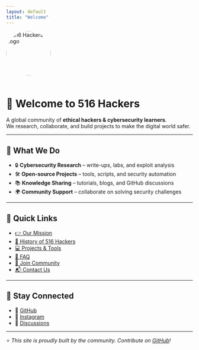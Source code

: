 ```yaml
---
layout: default
title: "Welcome"
---
```


<img src="https://avatars.githubusercontent.com/u/125684516?v=4" alt="516 Hackers Logo" width="120" style="border-radius:50%; margin-bottom:20px;" />

# 👋 Welcome to **516 Hackers**
A global community of **ethical hackers & cybersecurity learners**.  
We research, collaborate, and build projects to make the digital world safer.  

---

## 🚀 What We Do
- 🔒 **Cybersecurity Research** – write-ups, labs, and exploit analysis  
- 🛠 **Open-source Projects** – tools, scripts, and security automation  
- 📚 **Knowledge Sharing** – tutorials, blogs, and GitHub discussions  
- 🌍 **Community Support** – collaborate on solving security challenges  

---

## 📌 Quick Links
- [👉 Our Mission](/mission)  
- [📖 History of 516 Hackers](/history)  
- [💻 Projects & Tools](/projects)  
- [🙋 FAQ](/faq)  
- [🤝 Join Community](/community)  
- [📬 Contact Us](/contact)  

---

## 🔗 Stay Connected
- 🐙 [GitHub](https://github.com/516hackers)  
- 📸 [Instagram](https://www.instagram.com/516_hackers/)  
- 💬 [Discussions](https://github.com/516hackers/about/discussions)  

---

⭐ *This site is proudly built by the community. Contribute on [GitHub](https://github.com/516hackers/about)!*
